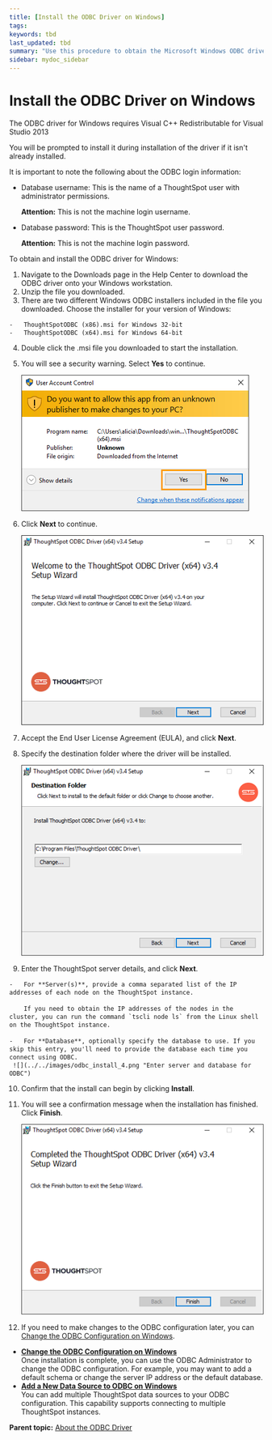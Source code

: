 ```yaml
---
title: [Install the ODBC Driver on Windows]
tags: 
keywords: tbd
last_updated: tbd
summary: "Use this procedure to obtain the Microsoft Windows ODBC driver and install it."
sidebar: mydoc_sidebar
---
```

# Install the ODBC Driver on Windows

The ODBC driver for Windows requires Visual C++ Redistributable for Visual Studio 2013

You will be prompted to install it during installation of the driver if it isn't already installed.

It is important to note the following about the ODBC login information:

-   Database username: This is the name of a ThoughtSpot user with administrator permissions.

    **Attention:** This is not the machine login username.

-   Database password: This is the ThoughtSpot user password.

    **Attention:** This is not the machine login password.


To obtain and install the ODBC driver for Windows:

1.   Navigate to the Downloads page in the Help Center to download the ODBC driver onto your Windows workstation.
2.   Unzip the file you downloaded.
3.   There are two different Windows ODBC installers included in the file you downloaded. Choose the installer for your version of Windows:

    -   ThoughtSpotODBC (x86).msi for Windows 32-bit
    -   ThoughtSpotODBC (x64).msi for Windows 64-bit
4.   Double click the .msi file you downloaded to start the installation.
5.   You will see a security warning. Select **Yes** to continue.

     ![](../../images/windows_ODBC_install.png "Allow the ODBC Installer to run")

6.   Click **Next** to continue.

     ![](../../images/odbc_install_1.png "The ODBC Installer")

7.   Accept the End User License Agreement (EULA), and click **Next**.
8.   Specify the destination folder where the driver will be installed.

     ![](../../images/odbc_install_3.png "Enter the destination folder")

9.   Enter the ThoughtSpot server details, and click **Next**.

    -   For **Server(s)**, provide a comma separated list of the IP addresses of each node on the ThoughtSpot instance.

        If you need to obtain the IP addresses of the nodes in the cluster, you can run the command `tscli node ls` from the Linux shell on the ThoughtSpot instance.

    -   For **Database**, optionally specify the database to use. If you skip this entry, you'll need to provide the database each time you connect using ODBC.
     ![](../../images/odbc_install_4.png "Enter server and database for ODBC")

10.  Confirm that the install can begin by clicking **Install**.
11.  You will see a confirmation message when the installation has finished. Click **Finish**.

     ![](../../images/odbc_install_6_install_completed.png "Installation was successful")

12.  If you need to make changes to the ODBC configuration later, you can [Change the ODBC Configuration on Windows](change_odbc_windows.html#).

-   **[Change the ODBC Configuration on Windows](../../data_integration/clients/change_odbc_windows.html)**  
Once installation is complete, you can use the ODBC Administrator to change the ODBC configuration. For example, you may want to add a default schema or change the server IP address or the default database.
-   **[Add a New Data Source to ODBC on Windows](../../data_integration/clients/add_new_ODBC_source_windows.html)**  
You can add multiple ThoughtSpot data sources to your ODBC configuration. This capability supports connecting to multiple ThoughtSpot instances.

**Parent topic:** [About the ODBC Driver](../../data_integration/clients/about_odbc.html)
